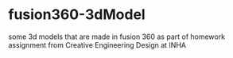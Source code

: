 # fusion360-3dModel
some 3d models that are made in fusion 360
as part of homework assignment from Creative Engineering Design at INHA
